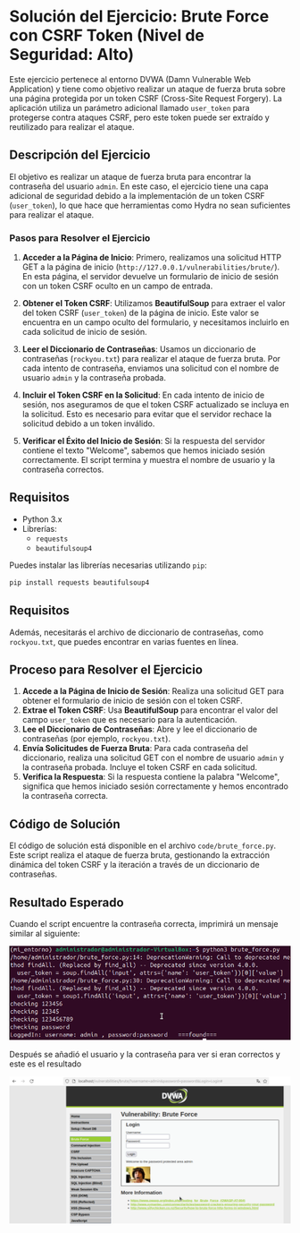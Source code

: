 # Solución del Ejercicio: Brute Force con CSRF Token (Nivel de Seguridad: Alto)

Este ejercicio pertenece al entorno DVWA (Damn Vulnerable Web Application) y tiene como objetivo realizar un ataque de fuerza bruta sobre una página protegida por un token CSRF (Cross-Site Request Forgery). La aplicación utiliza un parámetro adicional llamado `user_token` para protegerse contra ataques CSRF, pero este token puede ser extraído y reutilizado para realizar el ataque.

## Descripción del Ejercicio

El objetivo es realizar un ataque de fuerza bruta para encontrar la contraseña del usuario `admin`. En este caso, el ejercicio tiene una capa adicional de seguridad debido a la implementación de un token CSRF (`user_token`), lo que hace que herramientas como Hydra no sean suficientes para realizar el ataque.

### Pasos para Resolver el Ejercicio

1. **Acceder a la Página de Inicio**: 
   Primero, realizamos una solicitud HTTP GET a la página de inicio (`http://127.0.0.1/vulnerabilities/brute/`). En esta página, el servidor devuelve un formulario de inicio de sesión con un token CSRF oculto en un campo de entrada.

2. **Obtener el Token CSRF**:
   Utilizamos **BeautifulSoup** para extraer el valor del token CSRF (`user_token`) de la página de inicio. Este valor se encuentra en un campo oculto del formulario, y necesitamos incluirlo en cada solicitud de inicio de sesión.

3. **Leer el Diccionario de Contraseñas**:
   Usamos un diccionario de contraseñas (`rockyou.txt`) para realizar el ataque de fuerza bruta. Por cada intento de contraseña, enviamos una solicitud con el nombre de usuario `admin` y la contraseña probada.

4. **Incluir el Token CSRF en la Solicitud**:
   En cada intento de inicio de sesión, nos aseguramos de que el token CSRF actualizado se incluya en la solicitud. Esto es necesario para evitar que el servidor rechace la solicitud debido a un token inválido.

5. **Verificar el Éxito del Inicio de Sesión**:
   Si la respuesta del servidor contiene el texto "Welcome", sabemos que hemos iniciado sesión correctamente. El script termina y muestra el nombre de usuario y la contraseña correctos.

## Requisitos

- Python 3.x
- Librerías:
  - `requests`
  - `beautifulsoup4`

Puedes instalar las librerías necesarias utilizando `pip`:

```bash
pip install requests beautifulsoup4
```

## Requisitos

Además, necesitarás el archivo de diccionario de contraseñas, como `rockyou.txt`, que puedes encontrar en varias fuentes en línea.

## Proceso para Resolver el Ejercicio

1. **Accede a la Página de Inicio de Sesión**: Realiza una solicitud GET para obtener el formulario de inicio de sesión con el token CSRF.
2. **Extrae el Token CSRF**: Usa **BeautifulSoup** para encontrar el valor del campo `user_token` que es necesario para la autenticación.
3. **Lee el Diccionario de Contraseñas**: Abre y lee el diccionario de contraseñas (por ejemplo, `rockyou.txt`).
4. **Envía Solicitudes de Fuerza Bruta**: Para cada contraseña del diccionario, realiza una solicitud GET con el nombre de usuario `admin` y la contraseña probada. Incluye el token CSRF en cada solicitud.
5. **Verifica la Respuesta**: Si la respuesta contiene la palabra "Welcome", significa que hemos iniciado sesión correctamente y hemos encontrado la contraseña correcta.

## Código de Solución

El código de solución está disponible en el archivo `code/brute_force.py`. Este script realiza el ataque de fuerza bruta, gestionando la extracción dinámica del token CSRF y la iteración a través de un diccionario de contraseñas.

## Resultado Esperado

Cuando el script encuentre la contraseña correcta, imprimirá un mensaje similar al siguiente:

![Resultado de la fuerza bruta](assets/images/bruteForceHigh.png)

Después se añadió el usuario y la contraseña para ver si eran correctos y este es el resultado 

![Resultado final de la fuerza bruta](assets/images/pruebaBruteForce.png)
